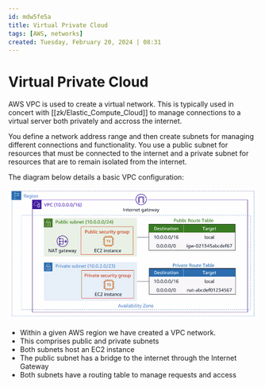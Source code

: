 ```yaml
---
id: mdw5fe5a
title: Virtual Private Cloud
tags: [AWS, networks]
created: Tuesday, February 20, 2024 | 08:31
---
```


# Virtual Private Cloud

AWS VPC is used to create a virtual network. This is typically used in concert
with [[zk/Elastic_Compute_Cloud]] to manage connections to a virtual server both
privately and accross the internet.

You define a network address range and then create subnets for managing
different connections and functionality. You use a public subnet for resources
that must be connected to the internet and a private subnet for resources that
are to remain isolated from the internet.

The diagram below details a basic VPC configuration:

![](../img/aws-vpc-example.png)

- Within a given AWS region we have created a VPC network.
- This comprises public and private subnets
- Both subnets host an EC2 instance
- The public subnet has a bridge to the internet through the Internet Gateway
- Both subnets have a routing table to manage requests and access
